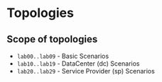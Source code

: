 # Topologies

## Scope of topologies

- `lab00..lab09` - Basic Scenarios
- `lab10..lab19` - DataCenter (dc) Scenarios
- `lab20..lab29` - Service Provider (sp) Scenarios
